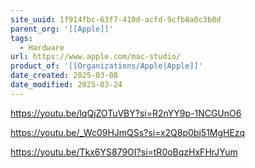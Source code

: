```yaml
---
site_uuid: 1f914fbc-63f7-410d-acfd-9cfb8a0c3b0d
parent_org: '[[Apple]]'
tags:
  - Hardware
url: https://www.apple.com/mac-studio/
product_of: '[[Organizations/Apple|Apple]]'
date_created: 2025-03-08
date_modified: 2025-03-24
---
```


https://youtu.be/lqQjZOTuVBY?si=R2nYY9p-1NCGUnO6

https://youtu.be/_Wc09HJmQSs?si=x2Q8p0bj51MgHEzq

https://youtu.be/Tkx6YS879OI?si=tR0oBqzHxFHrJYum
